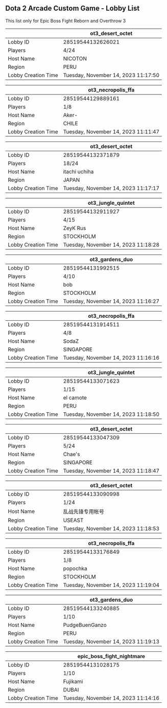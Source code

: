 ## Dota 2 Arcade Custom Game - Lobby List

This list only for Epic Boss Fight Reborn and Overthrow 3

|  | ot3_desert_octet |
| ------ | ------ |
| Lobby ID | 28519544132626021 |
| Players | 4/24 |
| Host Name | NICOTON |
| Region | PERU |
| Lobby Creation Time | Tuesday, November 14, 2023 11:17:50 |


|  | ot3_necropolis_ffa |
| ------ | ------ |
| Lobby ID | 28519544129889161 |
| Players | 1/8 |
| Host Name | Aker- |
| Region | CHILE |
| Lobby Creation Time | Tuesday, November 14, 2023 11:11:47 |


|  | ot3_desert_octet |
| ------ | ------ |
| Lobby ID | 28519544132371879 |
| Players | 18/24 |
| Host Name | itachi uchiha |
| Region | JAPAN |
| Lobby Creation Time | Tuesday, November 14, 2023 11:17:17 |


|  | ot3_jungle_quintet |
| ------ | ------ |
| Lobby ID | 28519544132911927 |
| Players | 4/15 |
| Host Name | ZeyK Rus |
| Region | STOCKHOLM |
| Lobby Creation Time | Tuesday, November 14, 2023 11:18:28 |


|  | ot3_gardens_duo |
| ------ | ------ |
| Lobby ID | 28519544131992515 |
| Players | 4/10 |
| Host Name | bob |
| Region | STOCKHOLM |
| Lobby Creation Time | Tuesday, November 14, 2023 11:16:27 |


|  | ot3_necropolis_ffa |
| ------ | ------ |
| Lobby ID | 28519544131914511 |
| Players | 4/8 |
| Host Name | SodaZ |
| Region | SINGAPORE |
| Lobby Creation Time | Tuesday, November 14, 2023 11:16:16 |


|  | ot3_jungle_quintet |
| ------ | ------ |
| Lobby ID | 28519544133071623 |
| Players | 1/15 |
| Host Name | el camote |
| Region | PERU |
| Lobby Creation Time | Tuesday, November 14, 2023 11:18:50 |


|  | ot3_desert_octet |
| ------ | ------ |
| Lobby ID | 28519544133047309 |
| Players | 5/24 |
| Host Name | Chae's |
| Region | SINGAPORE |
| Lobby Creation Time | Tuesday, November 14, 2023 11:18:47 |


|  | ot3_desert_octet |
| ------ | ------ |
| Lobby ID | 28519544133090998 |
| Players | 1/24 |
| Host Name | 乱战先锋专用帐号 |
| Region | USEAST |
| Lobby Creation Time | Tuesday, November 14, 2023 11:18:53 |


|  | ot3_necropolis_ffa |
| ------ | ------ |
| Lobby ID | 28519544133176849 |
| Players | 1/8 |
| Host Name | popochka |
| Region | STOCKHOLM |
| Lobby Creation Time | Tuesday, November 14, 2023 11:19:04 |


|  | ot3_gardens_duo |
| ------ | ------ |
| Lobby ID | 28519544133240885 |
| Players | 1/10 |
| Host Name | PudgeBuenGanzo |
| Region | PERU |
| Lobby Creation Time | Tuesday, November 14, 2023 11:19:13 |


|  | epic_boss_fight_nightmare |
| ------ | ------ |
| Lobby ID | 28519544131028175 |
| Players | 1/10 |
| Host Name | Fujikami |
| Region | DUBAI |
| Lobby Creation Time | Tuesday, November 14, 2023 11:14:16 |


